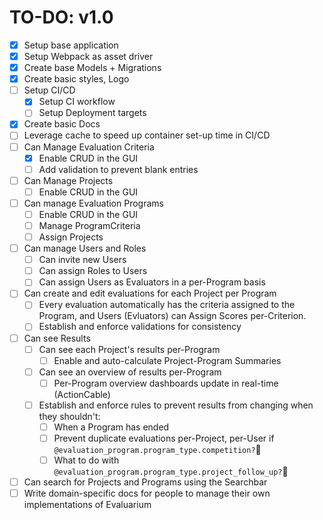 # TO-DO: v1.0

- [x] Setup base application
- [x] Setup Webpack as asset driver
- [x] Create base Models + Migrations
- [x] Create basic styles, Logo
- [ ] Setup CI/CD
  - [x] Setup CI workflow
  - [ ] Setup Deployment targets
- [x] Create basic Docs
- [ ] Leverage cache to speed up container set-up time in CI/CD
- [ ] Can Manage Evaluation Criteria
  - [x] Enable CRUD in the GUI
  - [ ] Add validation to prevent blank entries
- [ ] Can Manage Projects
  - [ ] Enable CRUD in the GUI
- [ ] Can manage Evaluation Programs
  - [ ] Enable CRUD in the GUI
  - [ ] Manage ProgramCriteria
  - [ ] Assign Projects
- [ ] Can manage Users and Roles
  - [ ] Can invite new Users
  - [ ] Can assign Roles to Users
  - [ ] Can assign Users as Evaluators in a per-Program basis
- [ ] Can create and edit evaluations for each Project per Program
  - [ ] Every evaluation automatically has the criteria assigned to the Program, and Users (Evluators) can Assign Scores per-Criterion.
  - [ ] Establish and enforce validations for consistency
- [ ] Can see Results
  - [ ] Can see each Project's results per-Program
    - [ ] Enable and auto-calculate Project-Program Summaries
  - [ ] Can see an overview of results per-Program
    - [ ] Per-Program overview dashboards update in real-time (ActionCable)
  - [ ] Establish and enforce rules to prevent results from changing when they shouldn't:
    - [ ] When a Program has ended
    - [ ] Prevent duplicate evaluations per-Project, per-User if `@evaluation_program.program_type.competition?`
    - [ ] What to do with `@evaluation_program.program_type.project_follow_up?`
- [ ] Can search for Projects and Programs using the Searchbar
- [ ] Write domain-specific docs for people to manage their own implementations of Evaluarium